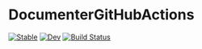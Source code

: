 # DocumenterGitHubActions

[![Stable](https://img.shields.io/badge/docs-stable-blue.svg)](https://tester.github.io/DocumenterGitHubActions.jl/stable/)
[![Dev](https://img.shields.io/badge/docs-dev-blue.svg)](https://tester.github.io/DocumenterGitHubActions.jl/dev/)
[![Build Status](https://github.com/tester/DocumenterGitHubActions.jl/actions/workflows/CI.yml/badge.svg?branch=main)](https://github.com/tester/DocumenterGitHubActions.jl/actions/workflows/CI.yml?query=branch%3Amain)
